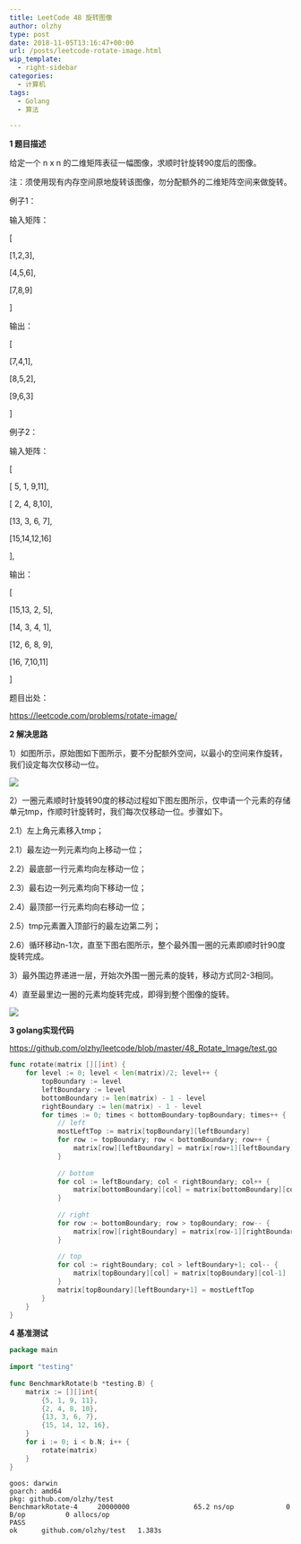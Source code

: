 ```yaml
---
title: LeetCode 48 旋转图像
author: olzhy
type: post
date: 2018-11-05T13:16:47+00:00
url: /posts/leetcode-rotate-image.html
wip_template:
  - right-sidebar
categories:
  - 计算机
tags:
  - Golang
  - 算法

---
```

**1 题目描述**
  
给定一个 n x n 的二维矩阵表征一幅图像，求顺时针旋转90度后的图像。
  
注：须使用现有内存空间原地旋转该图像，勿分配额外的二维矩阵空间来做旋转。

例子1：
  
输入矩阵：
  
[
    
[1,2,3],
    
[4,5,6],
    
[7,8,9]
  
]
  
输出：
  
[
    
[7,4,1],
    
[8,5,2],
    
[9,6,3]
  
]

例子2：
  
输入矩阵：
  
[
    
[ 5, 1, 9,11],
    
[ 2, 4, 8,10],
    
[13, 3, 6, 7],
    
[15,14,12,16]
  
],
  
输出：
  
[
    
[15,13, 2, 5],
    
[14, 3, 4, 1],
    
[12, 6, 8, 9],
    
[16, 7,10,11]
  
]

题目出处：
  
<a href="https://leetcode.com/problems/rotate-image/" target="_blank">https://leetcode.com/problems/rotate-image/</a>

**2 解决思路**
  
1）如图所示，原始图如下图所示，要不分配额外空间，以最小的空间来作旋转，我们设定每次仅移动一位。
  
![](https://olzhy.github.io/static/images/uploads/2018/11/rotate-image-raw.png)
  
2）一圈元素顺时针旋转90度的移动过程如下图左图所示，仅申请一个元素的存储单元tmp，作顺时针旋转时，我们每次仅移动一位。步骤如下。
  
2.1）左上角元素移入tmp；
  
2.1）最左边一列元素均向上移动一位；
  
2.2）最底部一行元素均向左移动一位；
  
2.3）最右边一列元素均向下移动一位；
  
2.4）最顶部一行元素均向右移动一位；
  
2.5）tmp元素置入顶部行的最左边第二列；
  
2.6）循环移动n-1次，直至下图右图所示，整个最外围一圈的元素即顺时针90度旋转完成。
  
3）最外围边界递进一层，开始次外围一圈元素的旋转，移动方式同2-3相同。
  
4）直至最里边一圈的元素均旋转完成，即得到整个图像的旋转。

![](https://olzhy.github.io/static/images/uploads/2018/11/rotate-image-processing.png)

**3 golang实现代码**
  
<a href="https://github.com/olzhy/leetcode/blob/master/48_Rotate_Image/test.go" rel="noopener" target="_blank">https://github.com/olzhy/leetcode/blob/master/48_Rotate_Image/test.go</a>

```go
func rotate(matrix [][]int) {  
    for level := 0; level < len(matrix)/2; level++ {  
        topBoundary := level  
        leftBoundary := level  
        bottomBoundary := len(matrix) - 1 - level  
        rightBoundary := len(matrix) - 1 - level  
        for times := 0; times < bottomBoundary-topBoundary; times++ {  
            // left  
            mostLeftTop := matrix[topBoundary][leftBoundary]  
            for row := topBoundary; row < bottomBoundary; row++ {  
                matrix[row][leftBoundary] = matrix[row+1][leftBoundary]  
            }  
  
            // bottom  
            for col := leftBoundary; col < rightBoundary; col++ {  
                matrix[bottomBoundary][col] = matrix[bottomBoundary][col+1]  
            }  
  
            // right  
            for row := bottomBoundary; row > topBoundary; row-- {  
                matrix[row][rightBoundary] = matrix[row-1][rightBoundary]  
            }  
  
            // top  
            for col := rightBoundary; col > leftBoundary+1; col-- {  
                matrix[topBoundary][col] = matrix[topBoundary][col-1]  
            }  
            matrix[topBoundary][leftBoundary+1] = mostLeftTop  
        }  
    }  
}
```

**4 基准测试**

```go
package main  
  
import "testing"  
  
func BenchmarkRotate(b *testing.B) {  
    matrix := [][]int{  
        {5, 1, 9, 11},  
        {2, 4, 8, 10},  
        {13, 3, 6, 7},  
        {15, 14, 12, 16},  
    }  
    for i := 0; i < b.N; i++ {  
        rotate(matrix)  
    }  
}
```

```
goos: darwin  
goarch: amd64  
pkg: github.com/olzhy/test  
BenchmarkRotate-4     20000000                65.2 ns/op             0 B/op          0 allocs/op  
PASS  
ok      github.com/olzhy/test   1.383s
```